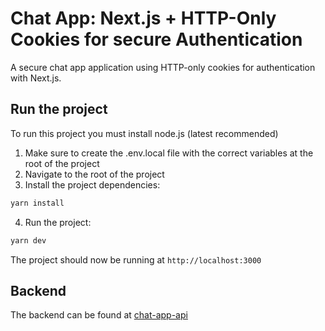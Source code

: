 # Chat App: Next.js + HTTP-Only Cookies for secure Authentication

A secure chat app application using HTTP-only cookies for authentication with Next.js.

## Run the project

To run this project you must install node.js (latest recommended)

1. Make sure to create the .env.local file with the correct variables at the root of the project
2. Navigate to the root of the project
3. Install the project dependencies:

```zsh
yarn install
```

4. Run the project:

```zsh
yarn dev
```

The project should now be running at `http://localhost:3000`


## Backend

The backend can be found at [chat-app-api](https://github.com/a-lundsgaard/chat-app-api)
